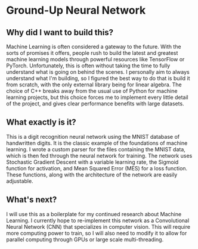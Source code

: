 # Ground-Up Neural Network

## Why did I want to build this?

Machine Learning is often considered a gateway to the future. With the sorts of promises it offers, people rush to build the latest and greatest machine learning models through powerful resources like TensorFlow or PyTorch. Unfortunately, this is often without taking the time to fully understand what is going on behind the scenes. I personally aim to always understand what I'm building, so I figured the best way to do that is build it from scratch, with the only external library being for linear algebra. The choice of C++ breaks away from the usual use of Python for machine learning projects, but this choice forces me to implement every little detail of the project, and gives clear performance benefits with large datasets.

## What exactly is it?

This is a digit recognition neural network using the MNIST database of handwritten digits. It is the classic example of the foundations of machine learning. I wrote a custom parser for the files containing the MNIST data, which is then fed through the neural network for training. The network uses Stochastic Gradient Descent with a variable learning rate, the  Sigmoid function for activation, and Mean Squared Error (MES) for a loss function. These functions, along with the architecture of the network are easily adjustable.

## What's next?

I will use this as a boilerplate for my continued research about Machine Learning. I currently hope to re-implement this network as a Convolutional Neural Network (CNN) that specializes in computer vision. This will require more computing power to train, so I will also need to modify it to allow for parallel computing through GPUs or large scale multi-threading. 
